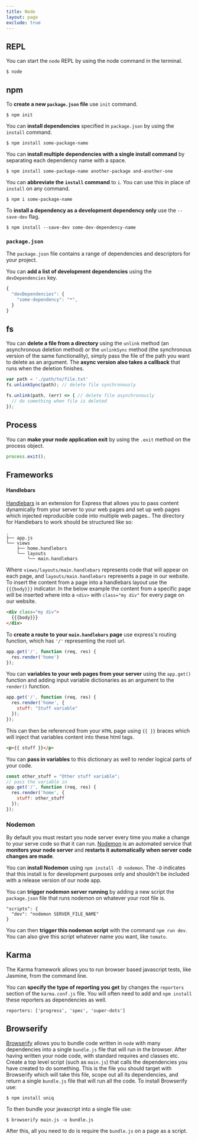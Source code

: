 ```yaml
---
title: Node
layout: page
exclude: true
---
```

## REPL
You can start the `node` REPL by using the node command in the terminal.
```
$ node
```

## npm

To **create a new `package.json` file** use `init` command.
```
$ npm init
```

You can **install dependencies** specified in `package.json` by using the `install` command.
```
$ npm install some-package-name
```

You can **install multiple dependencies with a single install command** by separating each dependency name with a space.
```
$ npm install some-package-name another-package and-another-one
```

You can **abbreviate the `install` command** to `i`. You can use this in place of `install` on any command.
```
$ npm i some-package-name
```

To **install a dependency as a development dependency only** use the `--save-dev` flag.
```
$ npm install --save-dev some-dev-dependency-name
```

### `package.json`

The `package.json` file contains a range of dependencies and descriptors for your project.

You can **add a list of development dependencies** using the `devDependencies` key.
```js
{
  "devDependencies": {
    "some-dependency": "*",
  }
}
```

## fs

You can **delete a file from a directory** using the `unlink` method (an asynchronous deletion method) or the `unlinkSync` method (the synchronous version of the same functionality), simply pass the file of the path you want to delete as an argument. The **async version also takes a callback** that runs when the deletion finishes.
```js
var path = './path/to/file.txt'
fs.unlinkSync(path); // delete file synchronously

fs.unlink(path, (err) => { // delete file asynchronously
  // do something when file is deleted
});
```

## Process

You can **make your node application exit** by using the `.exit` method on the process object.
```js
process.exit();
```

## Frameworks

#### Handlebars
[Handlebars][hb] is an extension for Express that allows you to pass content dynamically from your server to your web pages and set up web pages which injected reproducible code into multiple web pages.. The directory for Handlebars to work should be structured like so:
```
.
├── app.js
└── views
    ├── home.handlebars
    └── layouts
        └── main.handlebars
```
Where `views/layouts/main.handlebars` represents code that will appear on each page, and `layouts/main.handlebars` represents a page in our website. To insert the content from a page into a handlebars layout use the `{{{body}}}` indicator. In the below example the content from a specific page will be inserted where into a `<div>` with `class="my div"` for every page on our website.
```html
<div class="my div">
  {{{body}}}
</div>
```
To **create a route to your `main.handlebars` page** use express's routing function, which has `'/'` representing the root url.
```javascript
app.get('/', function (req, res) {
  res.render('home')
});
```
You can **variables to your web pages from your server** using the `app.get()` function and adding input variable dictionaries as an argument to the `render()` function.
```javascript
app.get('/', function (req, res) {
  res.render('home', {
    stuff: "Stuff variable"
  });
});
```
This can then be referenced from your `HTML` page using `{{ }}` braces which will inject that variables content into these html tags.
```html
<p>{{ stuff }}</p>
```
You can **pass in variables** to this dictionary as well to render logical parts of your code.
```javascript
const other_stuff = "Other stuff variable";
// pass the variable in
app.get('/', function (req, res) {
  res.render('home', {
    stuff: other_stuff
  });
});
```

[hb]: https://github.com/ericf/express-handlebars

### Nodemon
By default you must restart you node server every time you make a change to your serve code so that it can run. [Nodemon][nm] is an automated service that **monitors your node server** and **restarts it automatically when server code changes are made**. 

You can **install Nodemon** using `npm install -D nodemon`. The `-D` indicates that this install is for development purposes only and shouldn't be included with a release version of our node app.

You can **trigger nodemon server running** by adding a new script the `package.json` file that runs nodemon on whatever your root file is.
```
"scripts": {
  "dev": "nodemon SERVER_FILE_NAME"
}
```
You can then **trigger this nodemon script** with the command `npm run dev`. You can also give this script whatever name you want, like `tomato`.

[nm]: https://www.npmjs.com/package/nodemon

## Karma

The Karma framework allows you to run browser based javascript tests, like Jasmine, from the command line.

You can **specify the type of reporting you get** by changes the `reporters` section of the `karma.conf.js` file. You will often need to add and `npm install` these reporters as dependencies as well.
```
reporters: ['progress', 'spec', 'super-dots']
```

## Browserify
[Browserify](http://browserify.org/) allows you to bundle code written in `node` with many dependencies into a single `bundle.js` file that will run in the browser. After having written your node code, with standard requires and classes etc. Create a top level script (such as `main.js`) that calls the dependencies you have created to do something. This is the file you should target with Browserify which will take this file, scope out all its dependencies, and return a single `bundle.js` file that will run all the code. To install Browserify use:
```
$ npm install uniq
```

To then bundle your javascript into a single file use:
```
$ browserify main.js -o bundle.js
```

After this, all you need to do is require the `bundle.js` on a page as a script.
<!--stackedit_data:
eyJoaXN0b3J5IjpbMTMxOTQyNjEwOSwtMzYwNDU0NzA5LDEyNT
I2MDcxNDEsLTQ1MTExNjM1NywxMTU2NzA4NzczLC0xODE3MDM4
OTQsMTcxNzY5ODIxMyw5MzQzMjI4OTksLTU0NDM0NjU1MywtMT
M1ODgxNjE5OCwxMzgyODcyMTY1LC03MDUwMzgzNTYsLTE1NDY0
MzI2NzEsLTE1Mzg1NTg5MF19
-->